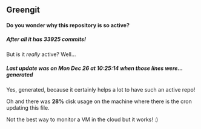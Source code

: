 ## Greengit

#### Do you wonder why this repository is so active?

##### After all it has 33925 commits!

But is it *really* active? Well...

##### Last update was on Mon Dec 26 at 10:25:14 when those lines were... generated

Yes, generated, because it certainly helps a lot to have such an active repo!

Oh and there was **28%** disk usage on the machine
where there is the cron updating this file.

Not the best way to monitor a VM in the cloud but it works! :)
